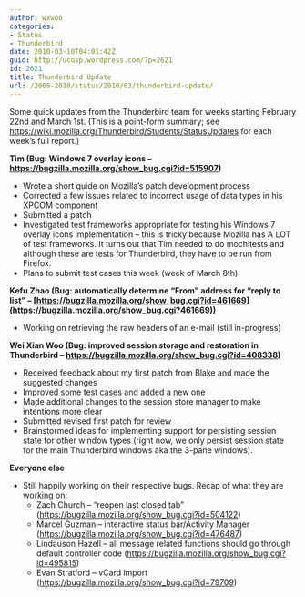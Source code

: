 ```yaml
---
author: wxwoo
categories:
- Status
- Thunderbird
date: 2010-03-10T04:01:42Z
guid: http://ucosp.wordpress.com/?p=2621
id: 2621
title: Thunderbird Update
url: /2009-2010/status/2010/03/thunderbird-update/
---
```


Some quick updates from the Thunderbird team for weeks starting February 22nd and March 1st. (This is a point-form summary; see <https://wiki.mozilla.org/Thunderbird/Students/StatusUpdates> for each week&#8217;s full report.)

**Tim (Bug: Windows 7 overlay icons &#8211; <https://bugzilla.mozilla.org/show_bug.cgi?id=515907>)**

  * Wrote a short guide on Mozilla&#8217;s patch development process
  * Corrected a few issues related to incorrect usage of data types in his XPCOM component
  * Submitted a patch
  * Investigated test frameworks appropriate for testing his Windows 7 overlay icons implementation &#8211; this is tricky because Mozilla has A LOT of test frameworks. It turns out that Tim needed to do mochitests and although these are tests for Thunderbird, they have to be run from Firefox.
  * Plans to submit test cases this week (week of March 8th)

**Kefu Zhao (Bug: automatically determine &#8220;From&#8221; address for &#8220;reply to list&#8221; &#8211; [https://bugzilla.mozilla.org/show_bug.cgi?id=461669](https://bugzilla.mozilla.org/show_bug.cgi?461669))**

  * Working on retrieving the raw headers of an e-mail (still in-progress)

**Wei Xian Woo (Bug: improved session storage and restoration in Thunderbird &#8211; <https://bugzilla.mozilla.org/show_bug.cgi?id=408338>)**

  * Received feedback about my first patch from Blake and made the suggested changes
  * Improved some test cases and added a new one
  * Made additional changes to the session store manager to make intentions more clear
  * Submitted revised first patch for review
  * Brainstormed ideas for implementing support for persisting session state for other window types (right now, we only persist session state for the main Thunderbird windows aka the 3-pane windows).

**Everyone else**

  * Still happily working on their respective bugs. Recap of what they are working on: 
      * Zach Church &#8211; &#8220;reopen last closed tab&#8221; (<https://bugzilla.mozilla.org/show_bug.cgi?id=504122>)
      * Marcel Guzman &#8211; interactive status bar/Activity Manager (<https://bugzilla.mozilla.org/show_bug.cgi?id=476487>)
      * Lindauson Hazell &#8211; all message related functions should go through default controller code (<https://bugzilla.mozilla.org/show_bug.cgi?id=495815>)
      * Evan Stratford &#8211; vCard import (<https://bugzilla.mozilla.org/show_bug.cgi?id=79709>)